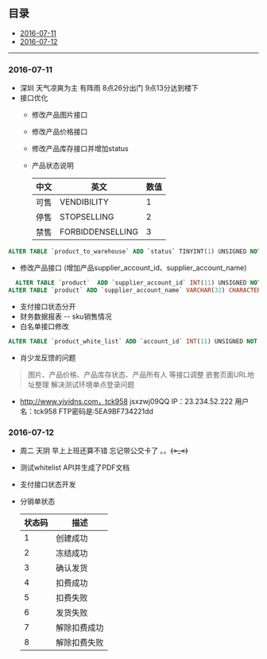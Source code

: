 ## 目录
- [2016-07-11](#2016-07-11)
- [2016-07-12](#2016-07-12)

----

### <span id="#2016-07-11">2016-07-11</span>
- 深圳 天气凉爽为主 有阵雨 8点26分出门 9点13分达到楼下
- 接口优化
  - 修改产品图片接口
  - 修改产品价格接口
  - 修改产品库存接口并增加status
  - 产品状态说明

    中文 | 英文 | 数值 
    ---| --- | ---
    可售 | VENDIBILITY | 1
     停售 | STOPSELLING | 2
    禁售 | FORBIDDENSELLING | 3

```sql
ALTER TABLE `product_to_warehouse` ADD `status` TINYINT(1) UNSIGNED NOT NULL COMMENT '库存状态' AFTER  `quantity`;
```
  - 修改产品接口 (增加产品supplier_account_id、supplier_account_name)
```sql
  ALTER TABLE `product`  ADD `supplier_account_id` INT(11) UNSIGNED NOT NULL COMMENT '产品所属主账号id'  AFTER `is_hot`;
ALTER TABLE `product` ADD `supplier_account_name` VARCHAR(32) CHARACTER SET utf8 COLLATE utf8_general_ci NOT NULL COMMENT '产品所属主账号名称' AFTER `supplier_account_id`;
```
  - 支付接口状态分开
  - 财务数据报表 -- sku销售情况
  - 白名单接口修改
```sql
ALTER TABLE `product_white_list` ADD `account_id` INT(11) UNSIGNED NOT NULL COMMENT '主账号Id' AFTER `sku`;
```
  - 肖少龙反馈的问题

  > 图片、产品价格、产品库存状态、产品所有人 等接口调整
  嵌套页面URL地址整理
  解决测试环境单点登录问题


- http://www.yiyidns.com，tck958  jsxzwj09QQ  IP：23.234.52.222 用户名：tck958 FTP密码是:5EA9BF734221dd


### <span id="#2016-07-12">2016-07-12</span>
- 周二 天阴 早上上班还算不错 忘记带公交卡了 。。~~~~(>_<)~~~~
- 测试whitelist API并生成了PDF文档
- 支付接口状态开发
- 分销单状态

    状态码 | 描述
   --- | ---
  1  | 创建成功 
  2  | 冻结成功
  3  | 确认发货
  4  | 扣费成功
  5  | 扣费失败
  6  | 发货失败
  7  | 解除扣费成功
  8  | 解除扣费失败